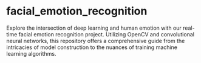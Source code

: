 # facial_emotion_recognition
Explore the intersection of deep learning and human emotion with our real-time facial emotion recognition project. Utilizing OpenCV and convolutional neural networks, this repository offers a comprehensive guide from the intricacies of model construction to the nuances of training machine learning algorithms.
